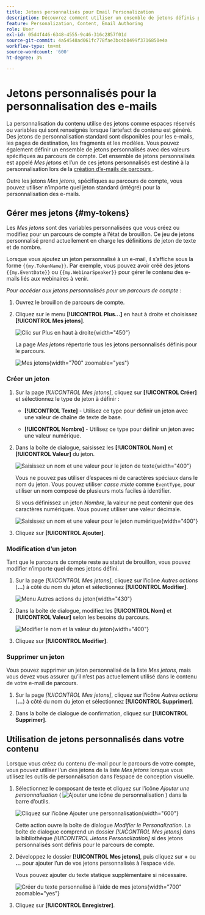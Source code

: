 ```yaml
---
title: Jetons personnalisés pour Email Personalization
description: Découvrez comment utiliser un ensemble de jetons définis pour un parcours de compte afin de gérer la personnalisation de votre contenu d’e-mail.
feature: Personalization, Content, Email Authoring
role: User
exl-id: 05d4f446-6348-4555-9c46-316c2857f01d
source-git-commit: 4a54548ad061fc778fae3bc4b8499f3716850e4a
workflow-type: tm+mt
source-wordcount: '600'
ht-degree: 3%

---
```


# Jetons personnalisés pour la personnalisation des e-mails

La personnalisation du contenu utilise des jetons comme espaces réservés ou variables qui sont renseignés lorsque l’artefact de contenu est généré. Des jetons de personnalisation standard sont disponibles pour les e-mails, les pages de destination, les fragments et les modèles. Vous pouvez également définir un ensemble de jetons personnalisés avec des valeurs spécifiques au parcours de compte. Cet ensemble de jetons personnalisés est appelé _Mes jetons_ et l’un de ces jetons personnalisés est destiné à la personnalisation lors de la [création d’e-mails de parcours ](./email-authoring.md#content-authoring---personalization).

Outre les jetons _Mes jetons_, spécifiques au parcours de compte, vous pouvez utiliser n’importe quel jeton standard (intégré) pour la personnalisation des e-mails.

## Gérer mes jetons {#my-tokens}

Les _Mes jetons_ sont des variables personnalisées que vous créez ou modifiez pour un parcours de compte à l’état de brouillon. Ce jeu de jetons personnalisé prend actuellement en charge les définitions de jeton de texte et de nombre.

Lorsque vous ajoutez un jeton personnalisé à un e-mail, il s’affiche sous la forme `{{my.TokenName}}`. Par exemple, vous pouvez avoir créé des jetons `{{my.EventDate}}` ou `{{my.WebinarSpeaker}}` pour gérer le contenu des e-mails liés aux webinaires à venir.

_Pour accéder aux jetons personnalisés pour un parcours de compte :_

1. Ouvrez le brouillon de parcours de compte.

1. Cliquez sur le menu **[!UICONTROL Plus...]** en haut à droite et choisissez **[!UICONTROL Mes jetons]**.

   ![Clic sur Plus en haut à droite](../journeys/assets/account-journey-draft-more-menu.png){width="450"}

   La page _Mes jetons_ répertorie tous les jetons personnalisés définis pour le parcours.

   ![Mes jetons](./assets/my-tokens-list-page.png){width="700" zoomable="yes"}

### Créer un jeton

1. Sur la page _[!UICONTROL Mes jetons]_, cliquez sur **[!UICONTROL Créer]** et sélectionnez le type de jeton à définir :

   * **[!UICONTROL Texte]** - Utilisez ce type pour définir un jeton avec une valeur de chaîne de texte de base.

   * **[!UICONTROL Nombre]** - Utilisez ce type pour définir un jeton avec une valeur numérique.

1. Dans la boîte de dialogue, saisissez les **[!UICONTROL Nom]** et **[!UICONTROL Valeur]** du jeton.

   ![Saisissez un nom et une valeur pour le jeton de texte](./assets/my-tokens-create-text-token-dialog.png){width="400"}

   Vous ne pouvez pas utiliser d’espaces ni de caractères spéciaux dans le nom du jeton. Vous pouvez utiliser _casse mixte_ comme `EventType`, pour utiliser un nom composé de plusieurs mots faciles à identifier.

   Si vous définissez un jeton _Nombre_, la valeur ne peut contenir que des caractères numériques. Vous pouvez utiliser une valeur décimale.

   ![Saisissez un nom et une valeur pour le jeton numérique](./assets/my-tokens-create-number-token-dialog.png){width="400"}

1. Cliquez sur **[!UICONTROL Ajouter]**.

### Modification d’un jeton

Tant que le parcours de compte reste au statut de brouillon, vous pouvez modifier n’importe quel de mes jetons défini.

1. Sur la page _[!UICONTROL Mes jetons]_, cliquez sur l’icône _Autres actions_ (**...**) à côté du nom du jeton et sélectionnez **[!UICONTROL Modifier]**.

   ![Menu Autres actions du jeton](./assets/my-tokens-more-actions.png){width="430"}

1. Dans la boîte de dialogue, modifiez les **[!UICONTROL Nom]** et **[!UICONTROL Valeur]** selon les besoins du parcours.

   ![Modifier le nom et la valeur du jeton](./assets/my-tokens-edit-text-token-dialog.png){width="400"}

1. Cliquez sur **[!UICONTROL Modifier]**.

### Supprimer un jeton

Vous pouvez supprimer un jeton personnalisé de la liste _Mes jetons_, mais vous devez vous assurer qu’il n’est pas actuellement utilisé dans le contenu de votre e-mail de parcours.

1. Sur la page _[!UICONTROL Mes jetons]_, cliquez sur l’icône _Autres actions_ (**...**) à côté du nom du jeton et sélectionnez **[!UICONTROL Supprimer]**.

1. Dans la boîte de dialogue de confirmation, cliquez sur **[!UICONTROL Supprimer]**.

## Utilisation de jetons personnalisés dans votre contenu

Lorsque vous créez du contenu d’e-mail pour le parcours de votre compte, vous pouvez utiliser l’un des jetons de la liste _Mes jetons_ lorsque vous utilisez les outils de personnalisation dans l’espace de conception visuelle.

1. Sélectionnez le composant de texte et cliquez sur l’icône _Ajouter une personnalisation_ ( ![Ajouter une icône de personnalisation](../../assets/do-not-localize/icon-personalization-field.svg) ) dans la barre d’outils.

   ![Cliquez sur l’icône Ajouter une personnalisation](./assets/email-personalize-text.png){width="600"}

   Cette action ouvre la boîte de dialogue _Modifier le Personalization_. La boîte de dialogue comprend un dossier _[!UICONTROL Mes jetons]_ dans la bibliothèque _[!UICONTROL Jetons Personalization]_ si des jetons personnalisés sont définis pour le parcours de compte.

1. Développez le dossier **[!UICONTROL Mes jetons]**, puis cliquez sur **+** ou **...** pour ajouter l’un de vos jetons personnalisés à l’espace vide.

   Vous pouvez ajouter du texte statique supplémentaire si nécessaire.

   ![Créer du texte personnalisé à l’aide de mes jetons](./assets/personalization-edit-dialog-my-tokens.png){width="700" zoomable="yes"}

1. Cliquez sur **[!UICONTROL Enregistrer]**.
